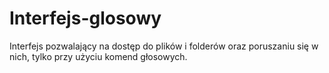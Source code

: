 # Interfejs-glosowy
Interfejs pozwalający na dostęp do plików i folderów oraz poruszaniu się w nich, tylko przy użyciu komend głosowych.
